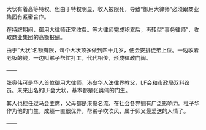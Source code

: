 大状有着高等特权。但由于特权明显，收入被限死，导致“御用大律师”必须跟商业集团有紧密合作。

在持牌期间，御用大律师正常收费。等大律师完成积累后，再转型“事务律师”，收取商业集团的高额报酬。

由于“大状”名额有限，每个大状顶多做到四十几岁，便会安排徒弟上位。一边收着老板的钱，一边叫弟子帮忙打工，代代相传，形成律政门阀。

——

张奥伟可是华人首位御用大律师，港岛华人法律界教父，LF会和市政局双料议员。未来出名的LF会大状，基本都是张奥伟的门生。

其人也担任过马会主席，父母都是港岛名流，在社会各界拥有广泛影响力。杜子华作为他的门生，成绩一直很优异，帮弟子吹吹风，属于师父最爱送的人情了。

——

